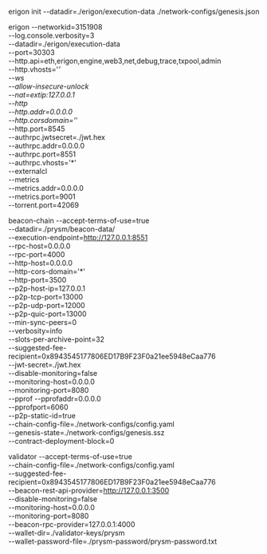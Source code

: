 
erigon init --datadir=./erigon/execution-data ./network-configs/genesis.json



erigon --networkid=3151908 \
  --log.console.verbosity=3 \
  --datadir=./erigon/execution-data \
  --port=30303 \
  --http.api=eth,erigon,engine,web3,net,debug,trace,txpool,admin \
  --http.vhosts='*' \
  --ws \
  --allow-insecure-unlock \
  --nat=extip:127.0.0.1 \
  --http \
  --http.addr=0.0.0.0 \
  --http.corsdomain='*' \
  --http.port=8545 \
  --authrpc.jwtsecret=./jwt.hex \
  --authrpc.addr=0.0.0.0 \
  --authrpc.port=8551 \
  --authrpc.vhosts='*' \
  --externalcl \
  --metrics \
  --metrics.addr=0.0.0.0 \
  --metrics.port=9001 \
  --torrent.port=42069



beacon-chain --accept-terms-of-use=true \
  --datadir=./prysm/beacon-data/ \
  --execution-endpoint=http://127.0.0.1:8551 \
  --rpc-host=0.0.0.0 \
  --rpc-port=4000 \
  --http-host=0.0.0.0 \
  --http-cors-domain='*' \
  --http-port=3500 \
  --p2p-host-ip=127.0.0.1 \
  --p2p-tcp-port=13000 \
  --p2p-udp-port=12000 \
  --p2p-quic-port=13000 \
  --min-sync-peers=0 \
  --verbosity=info \
  --slots-per-archive-point=32 \
  --suggested-fee-recipient=0x8943545177806ED17B9F23F0a21ee5948eCaa776 \
  --jwt-secret=./jwt.hex \
  --disable-monitoring=false \
  --monitoring-host=0.0.0.0 \
  --monitoring-port=8080 \
  --pprof --pprofaddr=0.0.0.0 \
  --pprofport=6060 \
  --p2p-static-id=true \
  --chain-config-file=./network-configs/config.yaml \
  --genesis-state=./network-configs/genesis.ssz \
  --contract-deployment-block=0



validator --accept-terms-of-use=true \
  --chain-config-file=./network-configs/config.yaml \
  --suggested-fee-recipient=0x8943545177806ED17B9F23F0a21ee5948eCaa776 \
  --beacon-rest-api-provider=http://127.0.0.1:3500 \
  --disable-monitoring=false \
  --monitoring-host=0.0.0.0 \
  --monitoring-port=8080 \
  --beacon-rpc-provider=127.0.0.1:4000 \
  --wallet-dir=./validator-keys/prysm \
  --wallet-password-file=./prysm-password/prysm-password.txt

